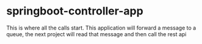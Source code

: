 # springboot-controller-app
This is where all the calls start. This application will forward a message to a queue, the next project will read that message and then call the rest api 

